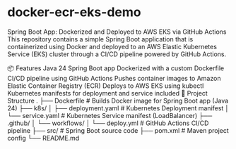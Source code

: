 # docker-ecr-eks-demo

Spring Boot App: Dockerized and Deployed to AWS EKS via GitHub Actions
This repository contains a simple Spring Boot application that is containerized using Docker and deployed to an AWS Elastic Kubernetes Service (EKS) cluster through a CI/CD pipeline powered by GitHub Actions.

📦 Features
Java 24 Spring Boot app
Dockerized with a custom Dockerfile
CI/CD pipeline using GitHub Actions
Pushes container images to Amazon Elastic Container Registry (ECR)
Deploys to AWS EKS using kubectl
Kubernetes manifests for deployment and service included
📁 Project Structure
.
├── Dockerfile                 # Builds Docker image for Spring Boot app (Java 24)
├── k8s/
│   ├── deployment.yaml        # Kubernetes Deployment manifest
│   └── service.yaml           # Kubernetes Service manifest (LoadBalancer)
├── .github/
│   └── workflows/
│       └── deploy.yml         # GitHub Actions CI/CD pipeline
├── src/                       # Spring Boot source code
├── pom.xml                    # Maven project config
└── README.md
